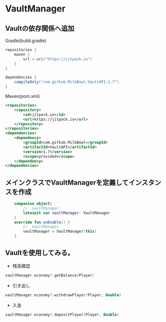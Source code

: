 # VaultManager
  
## Vaultの依存関係へ追加
Gradle(build.gradle)  
```groovy
repositories {
    maven {
        url = uri("https://jitpack.io")
    }
}

dependencies {
    compileOnly("com.github.MilkBowl:VaultAPI:1.7")
}
```  
Maven(pom.xml)  
```xml
<repositories>
	<repository>
		<id>jitpack.io</id>
		<url>https://jitpack.io</url>
	</repository>
</repositories>
<dependencies>
    <dependency>
        <groupId>com.github.MilkBowl</groupId>
        <artifactId>VaultAPI</artifactId>
        <version>1.7</version>
        <scope>provided</scope>
    </dependency>
</dependencies>
```  
  
## メインクラスでVaultManagerを定義してインスタンスを作成  
```kotlin
    companion object{
        //  vaultManager
        lateinit var vaultManager: VaultManager
    }
    override fun onEnable() {
        //  VaultManager
        vaultManager = VaultManager(this)
    }
```  
## Vaultを使用してみる。  
- 残高確認
```kotlin
vaultManager.economy?.getBalance(Player)
```
- 引き出し
```kotlin
vaultManager.economy?.withdrawPlayer(Player, Double)
```
- 入金
```kotlin
vaultManager.economy?.depositPlayer(Player, Double)
```

